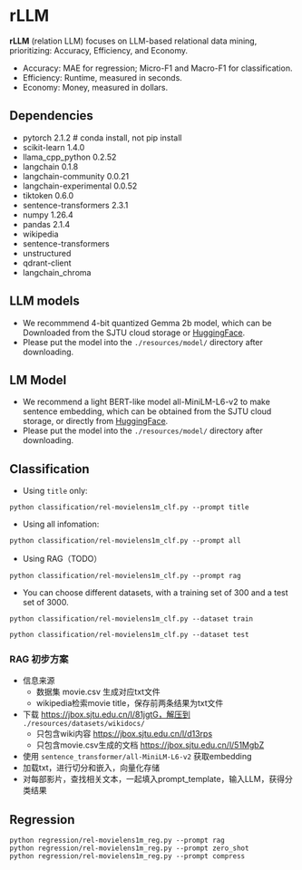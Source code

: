 # rLLM

**rLLM** (relation LLM) focuses on LLM-based relational data mining, prioritizing: Accuracy, Efficiency, and Economy.

- Accuracy: MAE for regression; Micro-F1 and Macro-F1 for classification.
- Efficiency: Runtime, measured in seconds.
- Economy: Money, measured in dollars.

## Dependencies

- pytorch	2.1.2 # conda install, not pip install
- scikit-learn	1.4.0
- llama_cpp_python	0.2.52
- langchain	0.1.8
- langchain-community	0.0.21
- langchain-experimental	0.0.52
- tiktoken	0.6.0
- sentence-transformers	2.3.1
- numpy	1.26.4
- pandas	2.1.4
- wikipedia
- sentence-transformers
- unstructured
- qdrant-client
- langchain_chroma
## LLM models

- We recommmend 4-bit quantized Gemma 2b model, which can be Downloaded from the SJTU cloud storage or [HuggingFace](https://huggingface.co/lmstudio-ai/gemma-2b-it-GGUF/blob/main/gemma-2b-it-q4_k_m.gguf).
- Please put the model into the `./resources/model/` directory after downloading.

## LM Model

- We recommend a light BERT-like model  all-MiniLM-L6-v2 to make sentence embedding, which can be obtained from the SJTU cloud storage, or directly from [HuggingFace](https://huggingface.co/sentence-transformers/all-MiniLM-L6-v2).
- Please put the model into the `./resources/model/` directory after downloading.

## Classification
- Using `title` only: 
```
python classification/rel-movielens1m_clf.py --prompt title
```
- Using all infomation:
```
python classification/rel-movielens1m_clf.py --prompt all
```

- Using RAG（TODO）

```
python classification/rel-movielens1m_clf.py --prompt rag
```

- You can choose different datasets, with a training set of 300 and a test set of 3000.

```
python classification/rel-movielens1m_clf.py --dataset train

python classification/rel-movielens1m_clf.py --dataset test
```

### RAG 初步方案
- 信息来源
    - 数据集 movie.csv 生成对应txt文件
    - wikipedia检索movie title，保存前两条结果为txt文件
- 下载 https://jbox.sjtu.edu.cn/l/81jgtG，解压到 `./resources/datasets/wikidocs/`
    - 只包含wiki内容 https://jbox.sjtu.edu.cn/l/d13rps
    - 只包含movie.csv生成的文档 https://jbox.sjtu.edu.cn/l/51MgbZ
- 使用 `sentence_transformer/all-MiniLM-L6-v2` 获取embedding
- 加载txt，进行切分和嵌入，向量化存储
- 对每部影片，查找相关文本，一起填入prompt_template，输入LLM，获得分类结果


## Regression

```
python regression/rel-movielens1m_reg.py --prompt rag
python regression/rel-movielens1m_reg.py --prompt zero_shot
python regression/rel-movielens1m_reg.py --prompt compress
```
